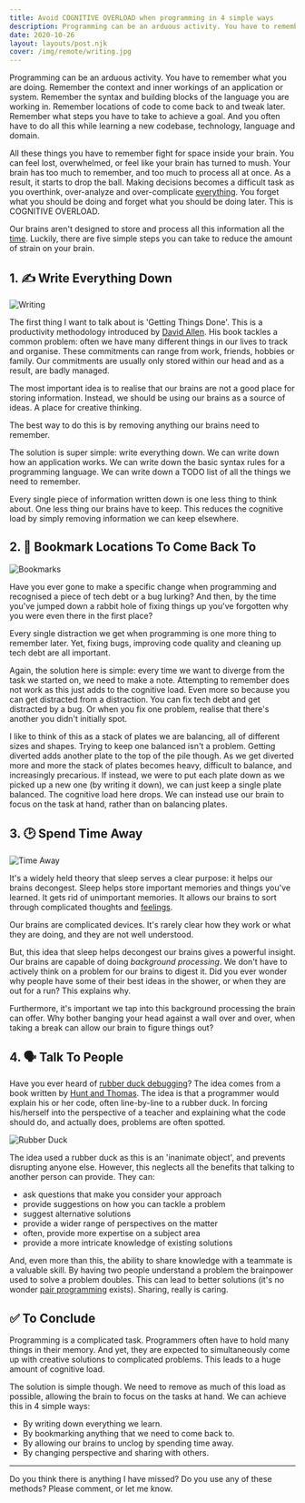```yaml
---
title: Avoid COGNITIVE OVERLOAD when programming in 4 simple ways
description: Programming can be an arduous activity. You have to remember what you are doing, the context and inner workings of a system, the building blocks of the language you are using. All while coming up with creative solutions to problems. All this can lead to COGNITIVE OVERLOAD. Luckily, there are some simple steps we can take to avoid this.
date: 2020-10-26
layout: layouts/post.njk
cover: /img/remote/writing.jpg
---
```


Programming can be an arduous activity. You have to remember what you are doing. Remember the context and inner workings of an application or system. Remember the syntax and building blocks of the language you are working in. Remember locations of code to come back to and tweak later. Remember what steps you have to take to achieve a goal. And you often have to do all this while learning a new codebase, technology, language and domain.

All these things you have to remember fight for space inside your brain. You can feel lost, overwhelmed, or feel like your brain has turned to mush. Your brain has too much to remember, and too much to process all at once. As a result, it starts to drop the ball. Making decisions becomes a difficult task as you overthink, over-analyze and over-complicate [everything](https://www.psychologytoday.com/gb/blog/in-practice/201810/seven-thinking-errors-contribute-mental-overload). You forget what you should be doing and forget what you should be doing later. This is COGNITIVE OVERLOAD.

Our brains aren't designed to store and process all this information all the [time](https://www.gamasutra.com/view/feature/190891/programmer_interrupted.php?print=1). Luckily, there are five simple steps you can take to reduce the amount of strain on your brain.

## 1. ✍️ Write Everything Down

![Writing](/img/remote/writing.jpg)

The first thing I want to talk about is 'Getting Things Done'. This is a productivity methodology introduced by [David Allen](https://gettingthingsdone.com/). His book tackles a common problem: often we have many different things in our lives to track and organise. These commitments can range from work, friends, hobbies or family. Our commitments are usually only stored within our head and as a result, are badly managed.

The most important idea is to realise that our brains are not a good place for storing information. Instead, we should be using our brains as a source of ideas. A place for creative thinking.

The best way to do this is by removing anything our brains need to remember.

The solution is super simple: write everything down. We can write down how an application works. We can write down the basic syntax rules for a programming language. We can write down a TODO list of all the things we need to remember.

Every single piece of information written down is one less thing to think about. One less thing our brains have to keep. This reduces the cognitive load by simply removing information we can keep elsewhere.

## 2. 🔖 Bookmark Locations To Come Back To

![Bookmarks](/img/remote/bookmarks.jpg)

Have you ever gone to make a specific change when programming and recognised a piece of tech debt or a bug lurking? And then, by the time you've jumped down a rabbit hole of fixing things up you've forgotten why you were even there in the first place?

Every single distraction we get when programming is one more thing to remember later. Yet, fixing bugs, improving code quality and cleaning up tech debt are all important.

Again, the solution here is simple: every time we want to diverge from the task we started on, we need to make a note. Attempting to remember does not work as this just adds to the cognitive load. Even more so because you can get distracted from a distraction. You can fix tech debt and get distracted by a bug. Or when you fix one problem, realise that there's another you didn't initially spot.

I like to think of this as a stack of plates we are balancing, all of different sizes and shapes. Trying to keep one balanced isn't a problem. Getting diverted adds another plate to the top of the pile though. As we get diverted more and more the stack of plates becomes heavy,  difficult to balance, and increasingly precarious. If instead, we were to put each plate down as we picked up a new one (by writing it down), we can just keep a single plate balanced. The cognitive load here drops. We can instead use our brain to focus on the task at hand, rather than on balancing plates.

## 3. 🕑 Spend Time Away

![Time Away](/img/remote/relax.jpg)

It's a widely held theory that sleep serves a clear purpose: it helps our brains decongest. Sleep helps store important memories and  things you've learned. It gets rid of unimportant memories. It allows our brains to sort through complicated thoughts and [feelings](https://www.healthline.com/health/why-do-we-dream).

Our brains are complicated devices. It's rarely clear how they work or what they are doing, and they are not well understood.

But, this idea that sleep helps decongest our brains gives a powerful insight. Our brains are capable of doing *background processing*. We don't have to actively think on a problem for our brains to digest it. Did you ever wonder why people have some of their best ideas in the shower, or when they are out for a run? This explains why.

Furthermore, it's important we tap into this background processing the brain can offer. Why bother banging your head against a wall over and over, when taking a break can allow our brain to figure things out?

## 4. 🗣️ Talk To People

Have you ever heard of [rubber duck debugging](https://en.wikipedia.org/wiki/Rubber_duck_debugging)? The idea comes from a book written by [Hunt and Thomas](https://pragprog.com/titles/tpp20/the-pragmatic-programmer-20th-anniversary-edition/). The idea is that a programmer would explain his or her code, often line-by-line to a rubber duck. In forcing his/herself into the perspective of a teacher and explaining what the code should do, and actually does, problems are often spotted.

![Rubber Duck](/img/remote/duck.jpg)

The idea used a rubber duck as this is an 'inanimate object', and prevents disrupting anyone else. However, this neglects all the benefits that talking to another person can provide. They can:
- ask questions that make you consider your approach
- provide suggestions on how you can tackle a problem
- suggest alternative solutions
- provide a wider range of perspectives on the matter
- often, provide more expertise on a subject area
- provide a more intricate knowledge of existing solutions

And, even more than this, the ability to share knowledge with a teammate is a valuable skill. By having two people understand a problem the brainpower used to solve a problem doubles. This can lead to better solutions (it's no wonder [pair programming](https://en.wikipedia.org/wiki/Pair_programming) exists).  Sharing, really is caring.

## ✅ To Conclude

Programming is a complicated task. Programmers often have to hold many things in their memory. And yet, they are expected to simultaneously come up with creative solutions to complicated problems. This leads to a huge amount of cognitive load.

The solution is simple though. We need to remove as much of this load as possible, allowing the brain to focus on the tasks at hand. We can achieve this in 4 simple ways:
- By writing down everything we learn.
- By bookmarking anything that we need to come back to.
- By allowing our brains to unclog by spending time away.
- By changing perspective and sharing with others.


---

Do you think there is anything I have missed? Do you use any of these methods? Please comment, or let me know.
